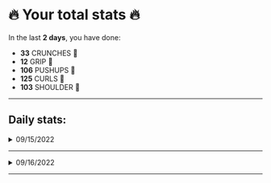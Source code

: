 # 🔥 Your total stats 🔥
In the last **2 days**, you have done:

- **33** CRUNCHES 💪
- **12** GRIP 💪
- **106** PUSHUPS 💪
- **125** CURLS 💪
- **103** SHOULDER 💪

---
## Daily stats:

<details>
<summary>09/15/2022</summary>

- **GRIP:** 12
- **PUSHUPS:** 60
- **CURLS:** 72
- **SHOULDER:** 60
</details>

---


<details>
<summary>09/16/2022</summary>

- **CRUNCHES:** 33
- **GRIP:** 0
- **PUSHUPS:** 46
- **CURLS:** 53
- **SHOULDER:** 43
</details>

---


